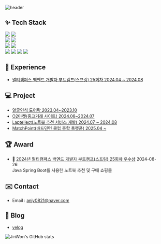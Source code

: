 ![header](https://capsule-render.vercel.app/api?type=soft&color=auto&height=150&section=header&text=Welcome%20to%20JinWon's%20GitHub&fontSize=60)

<!--
**ahnjinwon/ahnjinwon** is a ✨ _special_ ✨ repository because its `README.md` (this file) appears on your GitHub profile.

Here are some ideas to get you started:

- 🔭 I’m currently working on ...
- 🌱 I’m currently learning ...
- 👯 I’m looking to collaborate on ...
- 🤔 I’m looking for help with ...
- 💬 Ask me about ...
- 📫 How to reach me: ...
- 😄 Pronouns: ...
- ⚡ Fun fact: ...
-->
## ✨ Tech Stack
<div align=left> 
  <img src="https://img.shields.io/badge/java-007396?style=for-the-badge&logo=java&logoColor=white">  
  <img src="https://img.shields.io/badge/python-3776AB?style=for-the-badge&logo=python&logoColor=white"> 
  <br>
  <img src="https://img.shields.io/badge/springboot-6DB33F?style=for-the-badge&logo=springboot&logoColor=white">
  <img src="https://img.shields.io/badge/apache tomcat-F8DC75?style=for-the-badge&logo=apachetomcat&logoColor=white">
  <br>
  <img src="https://img.shields.io/badge/mysql-4479A1?style=for-the-badge&logo=mysql&logoColor=white">
  <img src="https://img.shields.io/badge/oracle-F80000?style=for-the-badge&logo=oracle&logoColor=white">
  <br>
  <img src="https://img.shields.io/badge/html5-E34F26?style=for-the-badge&logo=html5&logoColor=white">
  <img src="https://img.shields.io/badge/css-1572B6?style=for-the-badge&logo=css3&logoColor=white">
  <img src="https://img.shields.io/badge/javascript-F7DF1E?style=for-the-badge&logo=javascript&logoColor=black">
  <img src="https://img.shields.io/badge/bootstrap-7952B3?style=for-the-badge&logo=bootstrap&logoColor=white">
</div>

## 📄 Experience
- [멀티캠퍼스 백엔드 개발자 부트캠프(스프링) 25회차 2024.04 ~ 2024.08](https://github.com/ahnjinwon/ahnjinwon/blob/main/%5B%EB%A9%80%ED%8B%B0%EC%BA%A0%ED%8D%BC%EC%8A%A4%5D%20%EB%B0%B1%EC%97%94%EB%93%9C%20%EA%B0%9C%EB%B0%9C%EC%9E%90%20%EB%B6%80%ED%8A%B8%EC%BA%A0%ED%94%84%20(%EC%8A%A4%ED%94%84%EB%A7%81)%20%EC%88%98%EB%A3%8C%EC%A6%9D%20%EC%95%88%EC%A7%84%EC%9B%90%20(1).pdf)
  
## 💻 Project
- [얼굴인식 도어락 2023.04~2023.10](https://github.com/ahnjinwon/Doorlock)
- [O2마켓(중고거래 사이트) 2024.06~2024.07](https://github.com/cheoljundev/o2-market)
- [Laptellect(노트북 추천 서비스 개발) 2024.07 ~ 2024.08](https://github.com/MultiItFinalProject4Team/Laptellect)
- [MatchPoint(배드민턴 클럽 종합 플랫폼) 2025.04 ~](https://github.com/ahnjinwon/match)


## 🏆 Award
- 🥈 [2024년 멀티캠퍼스 백엔드 개발자 부트캠프(스프링) 25회차 우수상](https://github.com/ahnjinwon/ahnjinwon/blob/main/%5B%EB%A9%80%ED%8B%B0%EC%BA%A0%ED%8D%BC%EC%8A%A4%5D%20%EB%B0%B1%EC%97%94%EB%93%9C%20%EA%B0%9C%EB%B0%9C%EC%9E%90%20%EB%B6%80%ED%8A%B8%EC%BA%A0%ED%94%84%20(%EC%8A%A4%ED%94%84%EB%A7%81)%20%EC%B5%9C%EC%A2%85%20%ED%94%84%EB%A1%9C%EC%A0%9D%ED%8A%B8_%EC%9A%B0%EC%88%98%EC%83%81%20(1).pdf) 2024-08-26   
  Java Spring Boot를 사용한 노트북 추천 및 구매 쇼핑몰

## ✉️ Contact
- Email : anjy0821@naver.com

## 📖 Blog
- [velog](https://velog.io/@sudden3415/posts)

![JinWon's GitHub stats](https://github-readme-stats.vercel.app/api?username=ahnjinwon&show_icons=true&theme=transparent)
